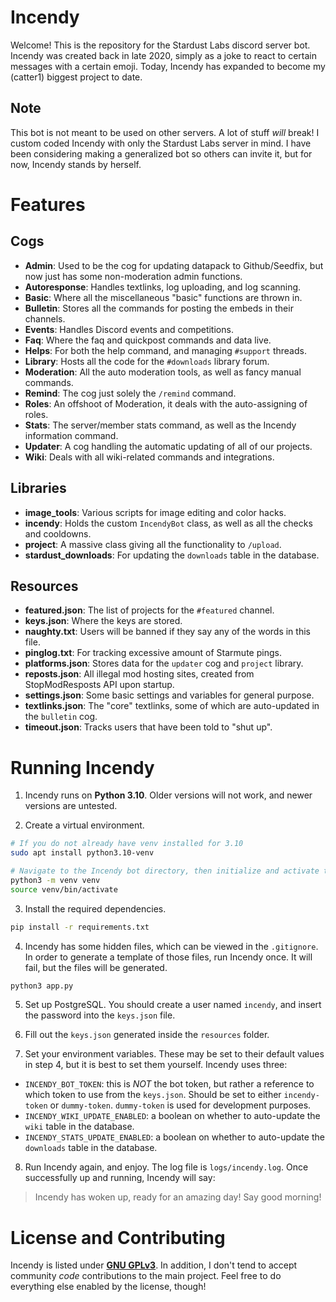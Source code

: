 # Incendy

Welcome! This is the repository for the Stardust Labs discord server bot. Incendy was created back in late 2020, simply as a joke to react to certain messages with a certain emoji. Today, Incendy has expanded to become my (catter1) biggest project to date.

## Note

This bot is not meant to be used on other servers. A lot of stuff *will* break! I custom coded Incendy with only the Stardust Labs server in mind. I have been considering making a generalized bot so others can invite it, but for now, Incendy stands by herself.

# Features

## Cogs

- **Admin**: Used to be the cog for updating datapack to Github/Seedfix, but now just has some non-moderation admin functions.
- **Autoresponse**: Handles textlinks, log uploading, and log scanning.
- **Basic**: Where all the miscellaneous "basic" functions are thrown in.
- **Bulletin**: Stores all the commands for posting the embeds in their channels.
- **Events**: Handles Discord events and competitions.
- **Faq**: Where the faq and quickpost commands and data live.
- **Helps**: For both the help command, and managing `#support` threads.
- **Library**: Hosts all the code for the `#downloads` library forum.
- **Moderation**: All the auto moderation tools, as well as fancy manual commands.
- **Remind**: The cog just solely the `/remind` command.
- **Roles**: An offshoot of Moderation, it deals with the auto-assigning of roles.
- **Stats**: The server/member stats command, as well as the Incendy information command.
- **Updater**: A cog handling the automatic updating of all of our projects.
- **Wiki**: Deals with all wiki-related commands and integrations.

## Libraries

- **image_tools**: Various scripts for image editing and color hacks.
- **incendy**: Holds the custom `IncendyBot` class, as well as all the checks and cooldowns.
- **project**: A massive class giving all the functionality to `/upload`.
- **stardust_downloads**: For updating the `downloads` table in the database.

## Resources

- **featured.json**: The list of projects for the `#featured` channel.
- **keys.json**: Where the keys are stored.
- **naughty.txt**: Users will be banned if they say any of the words in this file.
- **pinglog.txt**: For tracking excessive amount of Starmute pings.
- **platforms.json**: Stores data for the `updater` cog and `project` library.
- **reposts.json**: All illegal mod hosting sites, created from StopModResposts API upon startup.
- **settings.json**: Some basic settings and variables for general purpose.
- **textlinks.json**: The "core" textlinks, some of which are auto-updated in the `bulletin` cog.
- **timeout.json**: Tracks users that have been told to "shut up".

# Running Incendy

1. Incendy runs on **Python 3.10**. Older versions will not work, and newer versions are untested.

2. Create a virtual environment.
```bash
# If you do not already have venv installed for 3.10
sudo apt install python3.10-venv

# Navigate to the Incendy bot directory, then initialize and activate the venv
python3 -m venv venv
source venv/bin/activate
```

3. Install the required dependencies.
```bash
pip install -r requirements.txt
```

4. Incendy has some hidden files, which can be viewed in the `.gitignore`. In order to generate a template of those files, run Incendy once. It will fail, but the files will be generated.
```bash
python3 app.py
```

5. Set up PostgreSQL. You should create a user named `incendy`, and insert the password into the `keys.json` file.

6. Fill out the `keys.json` generated inside the `resources` folder.

7. Set your environment variables. These may be set to their default values in step 4, but it is best to set them yourself. Incendy uses three:
- `INCENDY_BOT_TOKEN`: this is *NOT* the bot token, but rather a reference to which token to use from the `keys.json`. Should be set to either `incendy-token` or `dummy-token`. `dummy-token` is used for development purposes.
- `INCENDY_WIKI_UPDATE_ENABLED`: a boolean on whether to auto-update the `wiki` table in the database.
- `INCENDY_STATS_UPDATE_ENABLED`: a boolean on whether to auto-update the `downloads` table in the database.

8. Run Incendy again, and enjoy. The log file is `logs/incendy.log`. Once successfully up and running, Incendy will say:
> Incendy has woken up, ready for an amazing day! Say good morning!

# License and Contributing

Incendy is listed under [**GNU GPLv3**](https://www.gnu.org/licenses/gpl-3.0.en.html). In addition, I don't tend to accept community *code* contributions to the main project. Feel free to do everything else enabled by the license, though!